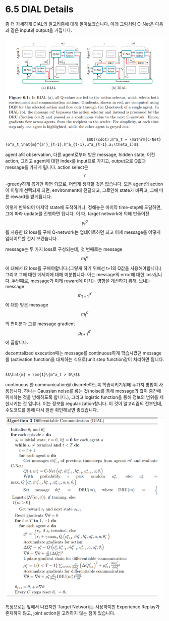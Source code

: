# 6.5 DIAL Details

좀 더 자세하게 DIAL의 알고리즘에 대해 알아보겠습니다. 아래 그림처럼 C-Net은 다음과 같은 input과 output을 가집니다.

![](../../.gitbook/assets/marl_14.png)

                                        $$Q(\cdot),m^a_t = \mathrm{C-Net}(o^a_t,\hat{m}^{a'}_{t-1},h^a_{t-1},u^a_{t-1},a;\theta_i)$$

agent a의 observation, 다른 agent로부터 받은 message, hidden state, 이전 action, 그리고 agent에 대한 index를 input으로 가지고, output으로 Q값과 message를 가지게 됩니다. action select은 $$\epsilon$$-greedy하게 뽑기만 하면 되므로, 어렵게 생각할 것은 없습니다. 모든 agent의 action이 이렇게 선택되게 되면, environment에 전달되고, 그로인해 state가 바뀌고, 그에 따른 reward를 받게됩니다. 

 이렇게 반복되어 마지막 state에 도착하거나, 정해놓은 마지막 time-step에 도달하면, 그에 따라 update를 진행하면 됩니다. 이 때, target network에 의해 만들어진 $$y^a_t $$를 사용한 l2 loss를 구해 Q-network는 업데이트하면 되고 이제 message를 어떻게 업데이트할 건지 보겠습니다.

message는 두 가지 loss로 구성되는데, 첫 번째로는 message $$m^a_t$$에 대해서 l2 loss를 구해야합니다.\(그렇게 하기 위해선 t+1의 Q값을 사용해야합니다.\) 그리고 그에 대한 메세지에 대해 미분합니다. 이는 message의 error에 대한 loss입니다. 두번째로, message가 미래 reward에 미치는 영향을 계산하기 위해, 보내는 message $$m^{a'}_{t+1}$$에 대한 받은  message$$m^a_t$$의 편미분과 그를 message gradient$$ \mu^{a'}_{t+1}$$에 곱합니다.

decentralized execution때는 message를 continuous하게 학습시켰던 message를 \(activation function을 대체하는 식으로\)unit step function같이 처리하면 됩니다.

                                                                                  $$\hat{m} = \bm{1}\{m^a_t > 0\}$$

continuous 한 communication을 discrete하도록 학습시키기위해 두가지 방법이 사용됩니다. 하나는 Gaussian noise를 넣는 것\(noise를 통해 message의 값이 중간에 위치하는 것을 방해하도록 합니다.\), 그리고 logistic function을 통해 정보의 범위를 제한시키는 것 입니다. 이는 정보를 regularization합니다. 이 것이 알고리즘의 전부인데, 수도코드를 통해 다시 한번 확인해보면 좋겠습니다. 

![](../../.gitbook/assets/marl_15.png)

특징으로는 앞에서 나왔지만 Target Network는 사용하지만 Experience Replay가 존재하지 않고, joint action을 고려하지 않는 점이 있습니다.



